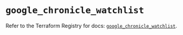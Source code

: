 # `google_chronicle_watchlist`

Refer to the Terraform Registry for docs: [`google_chronicle_watchlist`](https://registry.terraform.io/providers/hashicorp/google-beta/6.35.0/docs/resources/google_chronicle_watchlist).
